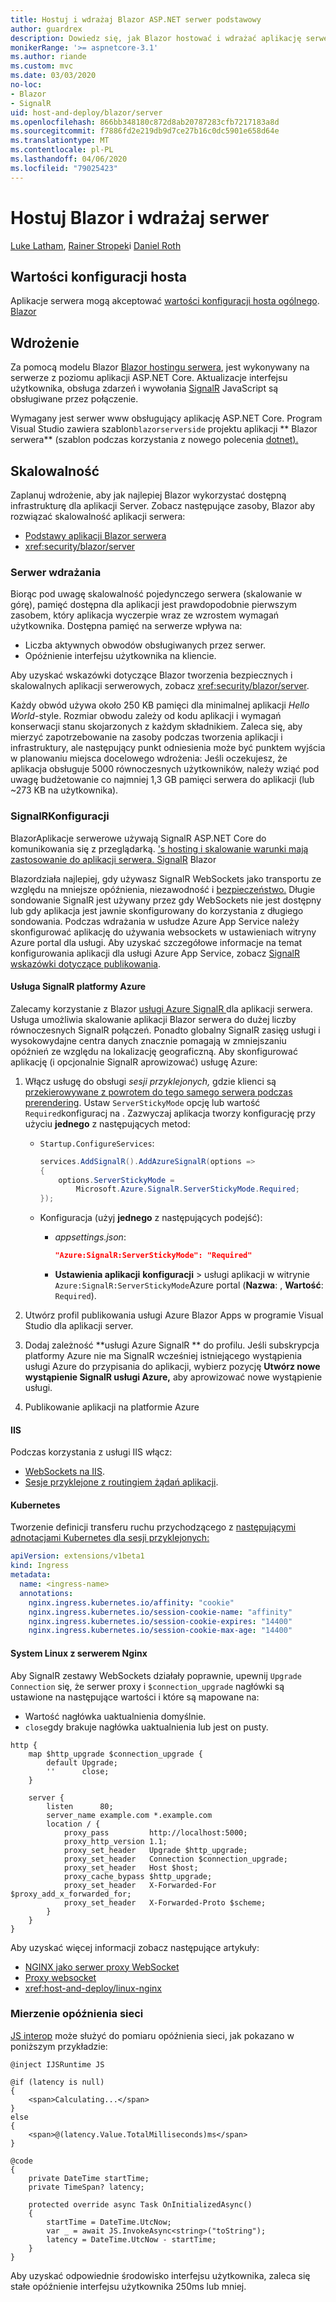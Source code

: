 ```yaml
---
title: Hostuj i wdrażaj Blazor ASP.NET serwer podstawowy
author: guardrex
description: Dowiedz się, jak Blazor hostować i wdrażać aplikację serwera przy użyciu ASP.NET Core.
monikerRange: '>= aspnetcore-3.1'
ms.author: riande
ms.custom: mvc
ms.date: 03/03/2020
no-loc:
- Blazor
- SignalR
uid: host-and-deploy/blazor/server
ms.openlocfilehash: 866bb348180c872d8ab20787283cfb7217183a8d
ms.sourcegitcommit: f7886fd2e219db9d7ce27b16c0dc5901e658d64e
ms.translationtype: MT
ms.contentlocale: pl-PL
ms.lasthandoff: 04/06/2020
ms.locfileid: "79025423"
---
```

# <a name="host-and-deploy-opno-locblazor-server"></a>Hostuj Blazor i wdrażaj serwer

[Luke Latham](https://github.com/guardrex), [Rainer Stropek](https://www.timecockpit.com)i [Daniel Roth](https://github.com/danroth27)

## <a name="host-configuration-values"></a>Wartości konfiguracji hosta

Aplikacje serwera mogą akceptować [wartości konfiguracji hosta ogólnego](xref:fundamentals/host/generic-host#host-configuration). [ Blazor ](xref:blazor/hosting-models#blazor-server)

## <a name="deployment"></a>Wdrożenie

Za pomocą modelu Blazor [ Blazor hostingu serwera](xref:blazor/hosting-models#blazor-server), jest wykonywany na serwerze z poziomu aplikacji ASP.NET Core. Aktualizacje interfejsu użytkownika, obsługa zdarzeń i wywołania [SignalR](xref:signalr/introduction) JavaScript są obsługiwane przez połączenie.

Wymagany jest serwer www obsługujący aplikację ASP.NET Core. Program Visual Studio zawiera szablon`blazorserverside` projektu aplikacji ** Blazor serwera** (szablon podczas korzystania z nowego polecenia [dotnet).](/dotnet/core/tools/dotnet-new)

## <a name="scalability"></a>Skalowalność

Zaplanuj wdrożenie, aby jak najlepiej Blazor wykorzystać dostępną infrastrukturę dla aplikacji Server. Zobacz następujące zasoby, Blazor aby rozwiązać skalowalność aplikacji serwera:

* [Podstawy aplikacji Blazor serwera](xref:blazor/hosting-models#blazor-server)
* <xref:security/blazor/server>

### <a name="deployment-server"></a>Serwer wdrażania

Biorąc pod uwagę skalowalność pojedynczego serwera (skalowanie w górę), pamięć dostępna dla aplikacji jest prawdopodobnie pierwszym zasobem, który aplikacja wyczerpie wraz ze wzrostem wymagań użytkownika. Dostępna pamięć na serwerze wpływa na:

* Liczba aktywnych obwodów obsługiwanych przez serwer.
* Opóźnienie interfejsu użytkownika na kliencie.

Aby uzyskać wskazówki dotyczące Blazor tworzenia bezpiecznych i skalowalnych aplikacji serwerowych, zobacz <xref:security/blazor/server>.

Każdy obwód używa około 250 KB pamięci dla minimalnej aplikacji *Hello World*-style. Rozmiar obwodu zależy od kodu aplikacji i wymagań konserwacji stanu skojarzonych z każdym składnikiem. Zaleca się, aby mierzyć zapotrzebowanie na zasoby podczas tworzenia aplikacji i infrastruktury, ale następujący punkt odniesienia może być punktem wyjścia w planowaniu miejsca docelowego wdrożenia: Jeśli oczekujesz, że aplikacja obsługuje 5000 równoczesnych użytkowników, należy wziąć pod uwagę budżetowanie co najmniej 1,3 GB pamięci serwera do aplikacji (lub ~273 KB na użytkownika).

### <a name="opno-locsignalr-configuration"></a>SignalRKonfiguracji

BlazorAplikacje serwerowe używają SignalR ASP.NET Core do komunikowania się z przeglądarką. ['s hosting i skalowanie warunki mają zastosowanie do aplikacji serwera. SignalR](xref:signalr/publish-to-azure-web-app) Blazor

Blazordziała najlepiej, gdy używasz SignalR WebSockets jako transportu ze względu na mniejsze opóźnienia, niezawodność i [bezpieczeństwo.](xref:signalr/security) Długie sondowanie SignalR jest używany przez gdy WebSockets nie jest dostępny lub gdy aplikacja jest jawnie skonfigurowany do korzystania z długiego sondowania. Podczas wdrażania w usłudze Azure App Service należy skonfigurować aplikację do używania websockets w ustawieniach witryny Azure portal dla usługi. Aby uzyskać szczegółowe informacje na temat konfigurowania aplikacji dla usługi Azure App Service, zobacz [ SignalR wskazówki dotyczące publikowania](xref:signalr/publish-to-azure-web-app).

#### <a name="azure-opno-locsignalr-service"></a>Usługa SignalR platformy Azure

Zalecamy korzystanie z Blazor [usługi Azure SignalR ](/azure/azure-signalr) dla aplikacji serwera. Usługa umożliwia skalowanie aplikacji Blazor serwera do dużej liczby równoczesnych SignalR połączeń. Ponadto globalny SignalR zasięg usługi i wysokowydajne centra danych znacznie pomagają w zmniejszaniu opóźnień ze względu na lokalizację geograficzną. Aby skonfigurować aplikację (i opcjonalnie SignalR aprowizować) usługę Azure:

1. Włącz usługę do obsługi *sesji przyklejonych,* gdzie klienci są [przekierowywane z powrotem do tego samego serwera podczas prerendering](xref:blazor/hosting-models#connection-to-the-server). Ustaw `ServerStickyMode` opcję lub wartość `Required`konfiguracj na . Zazwyczaj aplikacja tworzy konfigurację przy użyciu **jednego** z następujących metod:

   * `Startup.ConfigureServices`:
  
     ```csharp
     services.AddSignalR().AddAzureSignalR(options =>
     {
         options.ServerStickyMode = 
             Microsoft.Azure.SignalR.ServerStickyMode.Required;
     });
     ```

   * Konfiguracja (użyj **jednego** z następujących podejść):
  
     * *appsettings.json*:

       ```json
       "Azure:SignalR:ServerStickyMode": "Required"
       ```

     * **Ustawienia aplikacji** **konfiguracji** > usługi aplikacji w witrynie `Azure:SignalR:ServerStickyMode`Azure portal (**Nazwa**: , **Wartość**: `Required`).

1. Utwórz profil publikowania usługi Azure Blazor Apps w programie Visual Studio dla aplikacji server.
1. Dodaj zależność **usługi Azure SignalR ** do profilu. Jeśli subskrypcja platformy Azure nie ma SignalR wcześniej istniejącego wystąpienia usługi Azure do przypisania do aplikacji, wybierz pozycję **Utwórz nowe wystąpienie SignalR usługi Azure,** aby aprowizować nowe wystąpienie usługi.
1. Publikowanie aplikacji na platformie Azure

#### <a name="iis"></a>IIS

Podczas korzystania z usługi IIS włącz:

* [WebSockets na IIS](xref:fundamentals/websockets#enabling-websockets-on-iis).
* [Sesje przyklejone z routingiem żądań aplikacji](/iis/extensions/configuring-application-request-routing-arr/http-load-balancing-using-application-request-routing).

#### <a name="kubernetes"></a>Kubernetes

Tworzenie definicji transferu ruchu przychodzącego z [następującymi adnotacjami Kubernetes dla sesji przyklejonych:](https://kubernetes.github.io/ingress-nginx/examples/affinity/cookie/)

```yaml
apiVersion: extensions/v1beta1
kind: Ingress
metadata:
  name: <ingress-name>
  annotations:
    nginx.ingress.kubernetes.io/affinity: "cookie"
    nginx.ingress.kubernetes.io/session-cookie-name: "affinity"
    nginx.ingress.kubernetes.io/session-cookie-expires: "14400"
    nginx.ingress.kubernetes.io/session-cookie-max-age: "14400"
```

#### <a name="linux-with-nginx"></a>System Linux z serwerem Nginx

Aby SignalR zestawy WebSockets działały poprawnie, upewnij `Upgrade` `Connection` się, że serwer proxy i `$connection_upgrade` nagłówki są ustawione na następujące wartości i które są mapowane na:

* Wartość nagłówka uaktualnienia domyślnie.
* `close`gdy brakuje nagłówka uaktualnienia lub jest on pusty.

```
http {
    map $http_upgrade $connection_upgrade {
        default Upgrade;
        ''      close;
    }

    server {
        listen      80;
        server_name example.com *.example.com
        location / {
            proxy_pass         http://localhost:5000;
            proxy_http_version 1.1;
            proxy_set_header   Upgrade $http_upgrade;
            proxy_set_header   Connection $connection_upgrade;
            proxy_set_header   Host $host;
            proxy_cache_bypass $http_upgrade;
            proxy_set_header   X-Forwarded-For $proxy_add_x_forwarded_for;
            proxy_set_header   X-Forwarded-Proto $scheme;
        }
    }
}
```

Aby uzyskać więcej informacji zobacz następujące artykuły:

* [NGINX jako serwer proxy WebSocket](https://www.nginx.com/blog/websocket-nginx/)
* [Proxy websocket](http://nginx.org/docs/http/websocket.html)
* <xref:host-and-deploy/linux-nginx>

### <a name="measure-network-latency"></a>Mierzenie opóźnienia sieci

[JS interop](xref:blazor/call-javascript-from-dotnet) może służyć do pomiaru opóźnienia sieci, jak pokazano w poniższym przykładzie:

```razor
@inject IJSRuntime JS

@if (latency is null)
{
    <span>Calculating...</span>
}
else
{
    <span>@(latency.Value.TotalMilliseconds)ms</span>
}

@code
{
    private DateTime startTime;
    private TimeSpan? latency;

    protected override async Task OnInitializedAsync()
    {
        startTime = DateTime.UtcNow;
        var _ = await JS.InvokeAsync<string>("toString");
        latency = DateTime.UtcNow - startTime;
    }
}
```

Aby uzyskać odpowiednie środowisko interfejsu użytkownika, zaleca się stałe opóźnienie interfejsu użytkownika 250ms lub mniej.

